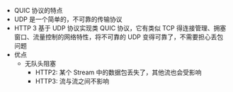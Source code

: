 - QUIC 协议的特点
- UDP 是一个简单的，不可靠的传输协议
- HTTP 3 基于 UDP 协议实现类 QUIC 协议，它有类似 TCP 得连接管理、拥塞窗口、流量控制的网络特性，将不可靠的 UDP 变得可靠了，不需要担心丢包问题
- 优点
  - 无队头阻塞
    - HTTP2: 某个 Stream 中的数据包丢失了，其他流也会受影响
    - HTTP3: 流与流之间不影响
